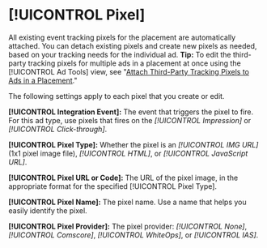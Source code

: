 # [!UICONTROL Pixel]

All existing event tracking pixels for the placement are automatically attached. You can detach existing pixels and create new pixels as needed, based on your tracking needs for the individual ad. **Tip:** To edit the third-party tracking pixels for multiple ads in a placement at once using the [!UICONTROL Ad Tools] view, see "[Attach Third-Party Tracking Pixels to Ads in a Placement](/help/dsp/campaign-management/ads/ad-pixel-attach-detach.md#attach-pixels-ads)."

The following settings apply to each pixel that you create or edit.

**[!UICONTROL Integration Event]:** The event that triggers the pixel to fire. For this ad type, use pixels that fires on the *[!UICONTROL Impression]* or *[!UICONTROL Click-through]*.

**[!UICONTROL Pixel Type]:** Whether the pixel is an *[!UICONTROL IMG URL]* (1x1 pixel image file), *[!UICONTROL HTML]*, or *[!UICONTROL JavaScript URL]*.

**[!UICONTROL Pixel URL or Code]:** The URL of the pixel image, in the appropriate format for the specified [!UICONTROL Pixel Type].

**[!UICONTROL Pixel Name]:** The pixel name. Use a name that helps you easily identify the pixel.

**[!UICONTROL Pixel Provider]:** The pixel provider: *[!UICONTROL None]*, *[!UICONTROL Comscore]*, *[!UICONTROL WhiteOps]*, or *[!UICONTROL IAS]*.